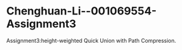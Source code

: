 # Chenghuan-Li--001069554-Assignment3
Assignment3:height-weighted Quick Union with Path Compression.
